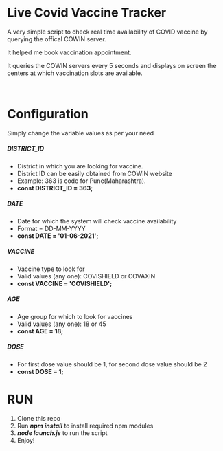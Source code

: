 # Live Covid Vaccine Tracker
A very simple script to check real time availability of COVID vaccine by querying the offical COWIN server.

It helped me book vaccination appointment.

It queries the COWIN servers every 5 seconds and displays on screen the centers at which vaccination slots are available.

<br>

# Configuration

Simply change the variable values as per your need

##### DISTRICT_ID
- District in which you are looking for vaccine. 
- District ID can be easily obtained from COWIN website
- Example: 363 is code for Pune(Maharashtra).
- **const DISTRICT_ID = 363;**

##### DATE
- Date for which the system will check vaccine availability
- Format = DD-MM-YYYY
- **const DATE = '01-06-2021';**

##### VACCINE
- Vaccine type to look for
- Valid values (any one): COVISHIELD or COVAXIN 
- **const VACCINE = 'COVISHIELD';**

##### AGE
- Age group for which to look for vaccines
- Valid values (any one): 18 or 45
- **const AGE = 18;**

##### DOSE
- For first dose value should be 1, for second dose value should be 2 
- **const DOSE = 1;**

# RUN

1. Clone this repo
2. Run ***npm install*** to install required npm modules
3. ***node launch.js*** to run the script
4. Enjoy!





